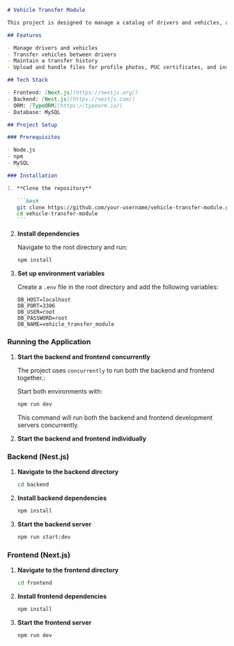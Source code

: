 ````markdown
# Vehicle Transfer Module

This project is designed to manage a catalog of drivers and vehicles, allowing you to transfer a vehicle from one driver to another while maintaining a history of all transfers. The system is built with TypeScript, Next.js for the frontend, and Nest.js for the backend.

## Features

- Manage drivers and vehicles
- Transfer vehicles between drivers
- Maintain a transfer history
- Upload and handle files for profile photos, PUC certificates, and insurance certificates

## Tech Stack

- Frontend: [Next.js](https://nextjs.org/)
- Backend: [Nest.js](https://nestjs.com/)
- ORM: [TypeORM](https://typeorm.io/)
- Database: MySQL

## Project Setup

### Prerequisites

- Node.js
- npm
- MySQL

### Installation

1. **Clone the repository**

   ```bash
   git clone https://github.com/your-username/vehicle-transfer-module.git
   cd vehicle-transfer-module
   ```
````

2. **Install dependencies**

   Navigate to the root directory and run:

   ```bash
   npm install
   ```

3. **Set up environment variables**

   Create a `.env` file in the root directory and add the following variables:

   ```plaintext
   DB_HOST=localhost
   DB_PORT=3306
   DB_USER=root
   DB_PASSWORD=root
   DB_NAME=vehicle_transfer_module
   ```

### Running the Application

1. **Start the backend and frontend concurrently**

   The project uses `concurrently` to run both the backend and frontend together.:

   Start both environments with:

   ```bash
   npm run dev
   ```

   This command will run both the backend and frontend development servers concurrently.

2. **Start the backend and frontend individually**

### Backend (Nest.js)

1. **Navigate to the backend directory**

   ```bash
   cd backend
   ```

2. **Install backend dependencies**

   ```bash
   npm install
   ```

3. **Start the backend server**

   ```bash
   npm run start:dev
   ```

### Frontend (Next.js)

1. **Navigate to the frontend directory**

   ```bash
   cd frontend
   ```

2. **Install frontend dependencies**

   ```bash
   npm install
   ```

3. **Start the frontend server**

   ```bash
   npm run dev
   ```
